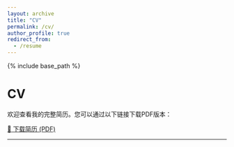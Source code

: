 ```yaml
---
layout: archive
title: "CV"
permalink: /cv/
author_profile: true
redirect_from:
  - /resume
---
```


{% include base_path %}

<div class="cv-main-section">
  <h1>CV</h1>
  <p>欢迎查看我的完整简历。您可以通过以下链接下载PDF版本：</p>
  
  <div class="cv-download-links">
    <a href="您的CV链接" class="btn btn--primary btn--large" target="_blank">
      📄 下载简历 (PDF)
    </a>
  </div>
  
  <hr>
  